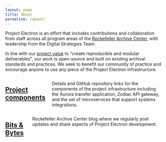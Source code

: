 ```yaml
---
layout: page
title: About
permalink: /about/
---
```


Project Electron is an effort that includes contributions and collaboration from staff across all program areas of the [Rockefeller Archive Center](https://rockarch.org/), with leadership from the Digital Strategies Team.

In line with our [project value](/project-values/) to "create reproducible and modular deliverables", our work is open-source and built on existing archival standards and practices. We seek to benefit our community of practice and encourage anyone to use any piece of the Project Electron infrastructure.

<div class="container">
  <div class= "twelve columns card">
    <h2>
      <a href="/components/">Project components</a>
    </h2>
    <p>Details and GitHub repository links for the components of the project infrastructure including the Aurora transfer application, Zodiac API gateway, and the set of microservices that support systems integrations.</p>
  </div>
</div>

  <div class= "six columns card">
    <h2>
      <a href="http://blog.rockarch.org">Bits & Bytes</a>
    </h2>
    <p>Rockefeller Archive Center blog where we regularly post updates and share aspects of Project Electron development.</p>
  </div>
</div>
